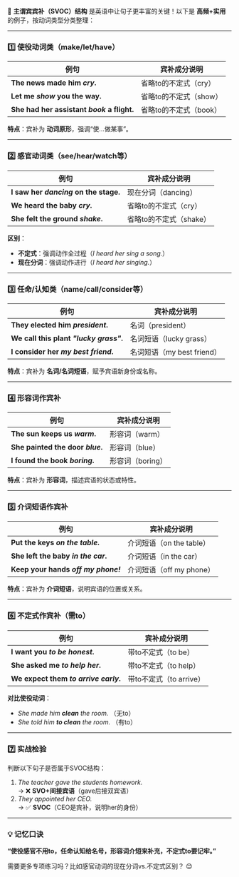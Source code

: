 🌟 **主谓宾宾补（SVOC）结构** 是英语中让句子更丰富的关键！以下是 **高频+实用** 的例子，按动词类型分类整理：

---

### **1️⃣ 使役动词类（make/let/have）**
| 例句                                      | 宾补成分说明             |
|-------------------------------------------|--------------------------|
| **The news made him _cry_.**              | 省略to的不定式（cry）    |
| **Let me _show_ you the way.**            | 省略to的不定式（show）   |
| **She had her assistant _book_ a flight.** | 省略to的不定式（book）   |

**特点**：宾补为 **动词原形**，强调“使…做某事”。

---

### **2️⃣ 感官动词类（see/hear/watch等）**
| 例句                                      | 宾补成分说明             |
|-------------------------------------------|--------------------------|
| **I saw her _dancing_ on the stage.**     | 现在分词（dancing）      |
| **We heard the baby _cry_.**              | 省略to的不定式（cry）    |
| **She felt the ground _shake_.**          | 省略to的不定式（shake）  |

**区别**：  
- **不定式**：强调动作全过程（*I heard her sing a song.*）  
- **现在分词**：强调动作进行（*I heard her singing.*）  

---

### **3️⃣ 任命/认知类（name/call/consider等）**
| 例句                                      | 宾补成分说明             |
|-------------------------------------------|--------------------------|
| **They elected him _president_.**         | 名词（president）        |
| **We call this plant _"lucky grass"_.**   | 名词短语（lucky grass）  |
| **I consider her _my best friend_.**      | 名词短语（my best friend）|

**特点**：宾补为 **名词/名词短语**，赋予宾语新身份或名称。

---

### **4️⃣ 形容词作宾补**
| 例句                                      | 宾补成分说明             |
|-------------------------------------------|--------------------------|
| **The sun keeps us _warm_.**              | 形容词（warm）           |
| **She painted the door _blue_.**          | 形容词（blue）           |
| **I found the book _boring_.**            | 形容词（boring）         |

**特点**：宾补为 **形容词**，描述宾语的状态或特性。

---

### **5️⃣ 介词短语作宾补**
| 例句                                      | 宾补成分说明             |
|-------------------------------------------|--------------------------|
| **Put the keys _on the table_.**          | 介词短语（on the table） |
| **She left the baby _in the car_.**       | 介词短语（in the car）   |
| **Keep your hands _off my phone!_**       | 介词短语（off my phone） |

**特点**：宾补为 **介词短语**，说明宾语的位置或关系。

---

### **6️⃣ 不定式作宾补（需to）**
| 例句                                      | 宾补成分说明             |
|-------------------------------------------|--------------------------|
| **I want you _to be honest_.**            | 带to不定式（to be）      |
| **She asked me _to help her_.**           | 带to不定式（to help）    |
| **We expect them _to arrive early_.**     | 带to不定式（to arrive）  |

**对比使役动词**：  
- *She made him **clean** the room.* （无to）  
- *She told him **to clean** the room.* （有to）  

---

### **7️⃣ 实战检验**
判断以下句子是否属于SVOC结构：  
1. *The teacher gave the students homework.*  
   → ❌ **SVO+间接宾语**（gave后接双宾语）  
2. *They appointed her _CEO_.*  
   → ✅ **SVOC**（CEO是宾补，说明her的身份）  

---

### **💡 记忆口诀**  
**“使役感官不用to，任命认知给名号，形容词介短来补充，不定式to要记牢。”**  

需要更多专项练习吗？比如感官动词的现在分词vs.不定式区别？ 😊